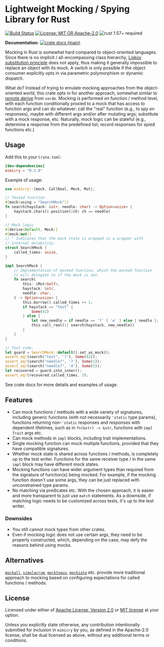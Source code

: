# Lightweight Mocking / Spying Library for Rust

[![Build Status](https://github.com/slowli/mimicry/workflows/Rust/badge.svg?branch=main)](https://github.com/slowli/mimicry/actions)
[![License: MIT OR Apache-2.0](https://img.shields.io/badge/License-MIT%2FApache--2.0-blue)](https://github.com/slowli/mimicry#license)
![rust 1.57+ required](https://img.shields.io/badge/rust-1.57+-blue.svg?label=Required%20Rust)

**Documentation:**
[![crate docs (main)](https://img.shields.io/badge/main-yellow.svg?label=docs)](https://slowli.github.io/mimicry/mimicry/)

Mocking in Rust is somewhat hard compared to object-oriented languages. Since there
is no implicit / all-encompassing class hierarchy, [Liskov substitution principle]
does not apply, thus making it generally impossible to replace an object with its mock.
A switch is only possible if the object consumer explicitly opts in via
parametric polymorphism or dynamic dispatch.

What do? Instead of trying to emulate mocking approaches from the object-oriented world,
this crate opts in for another approach, somewhat similar to [remote derive] from `serde`.
Mocking is performed on function / method level, with each function conditionally proxied
to a mock that has access to function args and can do whatever: call the "real" function
(e.g., to spy on responses), maybe with different args and/or after mutating args;
substitute with a mock response, etc. Naturally, mock logic
can be stateful (e.g., determine a response from the predefined list; record responses
for spied functions etc.)

## Usage

Add this to your `Crate.toml`:

```toml
[dev-dependencies]
mimicry = "0.1.0"
```

Example of usage:

```rust
use mimicry::{mock, CallReal, Mock, Mut};

// Tested function
#[mock(using = "SearchMock")]
fn search(haystack: &str, needle: char) -> Option<usize> {
    haystack.chars().position(|ch| ch == needle)
}

// Mock logic
#[derive(Default, Mock)]
#[mock(mut)]
// ^ Indicates that the mock state is wrapped in a wrapper with 
// internal mutability.
struct SearchMock {
    called_times: usize,
}

impl SearchMock {
    // Implementation of mocked function, which the mocked function
    // will delegate to if the mock is set.
    fn search(
        this: &Mut<Self>,
        haystack: &str,
        needle: char,
    ) -> Option<usize> {
        this.borrow().called_times += 1;
        if haystack == "test" {
            Some(42)
        } else {
            let new_needle = if needle == '?' { 'e' } else { needle };
            this.call_real(|| search(haystack, new_needle))
        }
    }
}

// Test code.
let guard = SearchMock::default().set_as_mock();
assert_eq!(search("test", '?'), Some(42));
assert_eq!(search("needle?", '?'), Some(1));
assert_eq!(search("needle?", 'd'), Some(3));
let recovered = guard.into_inner();
assert_eq!(recovered.called_times, 3);
```

See crate docs for more details and examples of usage.

## Features

- Can mock functions / methods with a wide variety of signatures, including generic functions
  (with not necessarily `'static` type params), functions returning non-`'static` responses
  and responses with dependent lifetimes, such as in `fn(&str) -> &str`, functions with
  `impl Trait` args etc.
- Can mock methods in `impl` blocks, including trait implementations.
- Single mocking function can mock multiple functions, provided that they have compatible
  signatures.
- Whether mock state is shared across functions / methods, is completely up to the test writer.
  Functions for the same receiver type / in the same `impl` block may have different
  mock states.
- Mocking functions can have wider argument types than required from the signature of
  function(s) being mocked. For example, if the mocking function doesn't use some args,
  they can be just replaced with unconstrained type params.
- No matching via predicates etc. With the chosen approach, it is easier and more transparent
  to just use `match` statements. As a downside, if matching logic needs to be customized
  across tests, it's up to the test writer.

### Downsides

- You still cannot mock types from other crates.
- Even if mocking logic does not use certain args, they need to be properly constructed,
  which, depending on the case, may defy the reasons behind using mocks.

## Alternatives

[`mockall`], [`simulacrum`], [`mocktopus`], [`mockiato`] etc. provide more traditional approach
to mocking based on configuring expectations for called functions / methods.

## License

Licensed under either of [Apache License, Version 2.0](LICENSE-APACHE)
or [MIT license](LICENSE-MIT) at your option.

Unless you explicitly state otherwise, any contribution intentionally submitted
for inclusion in `mimicry` by you, as defined in the Apache-2.0 license,
shall be dual licensed as above, without any additional terms or conditions.

[Liskov substitution principle]: https://en.wikipedia.org/wiki/Liskov_substitution_principle
[remote derive]: https://serde.rs/remote-derive.html
[`mockall`]: https://crates.io/crates/mockall
[`simulacrum`]: https://crates.io/crates/simulacrum
[`mocktopus`]: https://crates.io/crates/mocktopus
[`mockiato`]: https://crates.io/crates/mockiato

